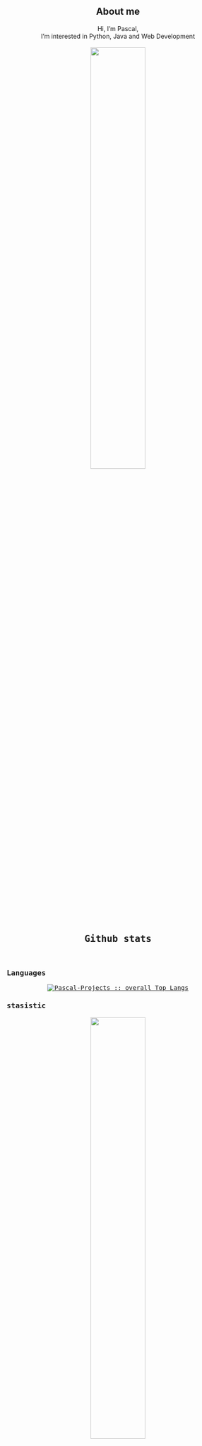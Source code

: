 <h2 align="center"> About me </h2>
<div align="center">
<div display="inline-block" text-align="left">
Hi, I’m Pascal, <br>
I’m interested in Python, Java and Web Development <br><br>
</div>
<!-- [![Discord Presence](https://lanyard.cnrad.dev/api/852617434703855616?idleMessage=Just%20vibing...&bg=2b213a)](https://discord.com/users/852617434703855616) -->
  <img width="49.5%" src="https://lanyard.cnrad.dev/api/852617434703855616?idleMessage=Just%20vibing...&bg=2b213a" />
</div>


<br><br>


  <div>
  <samp>
    <h2 align="center"> Github stats </h2>
      <br/>
  <h3>Languages</h3>
            <p align="center">
        <a href="https://github.com/Pascal-Projects/">
          <img src="https://github-readme-stats-pascal-projects.vercel.app/api/top-langs/?username=Pascal-Projects&langs_count=6&theme=synthwave&layout=compact&hide_border=true"
          alt="Pascal-Projects
 :: overall Top Langs " /></a>
      </p>
 <h3>stasistic</h3>
        <p align="center">
          <a href="https://github.com/Pascal-Projects/">
          <img width="49.5%" src="https://github-readme-stats-pascal-projects.vercel.app/api?username=Pascal-Projects&show_icons=true&theme=synthwave&hide_border=true" />
          <img width="49.5%" src="https://github-readme-streak-stats.herokuapp.com/?user=Pascal-Projects&theme=synthwave&hide_border=true" />
          </a>
       </p>
     <br>
     </samp>
  </div>    


<!--START_SECTION:activity-->
